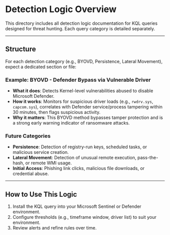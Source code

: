 # Detection Logic Overview

This directory includes all detection logic documentation for KQL queries designed for threat hunting. Each query category is detailed separately.

---

## Structure

For each detection category (e.g., BYOVD, Persistence, Lateral Movement), expect a dedicated section or file:

### Example: BYOVD - Defender Bypass via Vulnerable Driver
- **What it does**: Detects Kernel-level vulnerabilities abused to disable Microsoft Defender.
- **How it works**: Monitors for suspicious driver loads (e.g., `rwdrv.sys`, `capcom.sys`), correlates with Defender service/process tampering within 30 minutes, then flags suspicious activity.
- **Why it matters**: This BYOVD method bypasses tamper protection and is a strong early warning indicator of ransomware attacks.

### Future Categories
- **Persistence**: Detection of registry-run keys, scheduled tasks, or malicious service creation.
- **Lateral Movement**: Detection of unusual remote execution, pass-the-hash, or remote WMI usage.
- **Initial Access**: Phishing link clicks, malicious file downloads, or credential abuse.

---

## How to Use This Logic
1. Install the KQL query into your Microsoft Sentinel or Defender environment.
2. Configure thresholds (e.g., timeframe window, driver list) to suit your environment.
3. Review alerts and refine rules over time.
